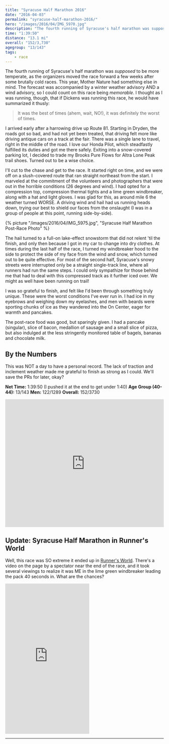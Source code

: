 ```yaml
---
title: "Syracuse Half Marathon 2016"
date: "2016-04-03"
permalink: "syracuse-half-marathon-2016/"
hero: "/images/2016/04/IMG_5970.jpg"
description: "The fourth running of Syracuse's half marathon was supposed to be more temperate, as the organizers moved the race forward a few weeks after some brutally cold races. This year, Mother Nature had something else in mind."
time: "1:39:50"
distance: "13.1 mi"
overall: "152/3,730"
agegroup: "13/143"
tags:
    - race
---
```


The fourth running of Syracuse's half marathon was _supposed_ to be more temperate, as the organizers moved the race forward a few weeks after some brutally cold races. This year, Mother Nature had something else in mind. The forecast was accompanied by a winter weather advisory AND a wind advisory, so I could count on this race being _memorable_. I thought as I was running, though, that if Dickens was running this race, he would have summarized it thusly:

> It was the best of times (ahem, wait, NO!), it was definitely the worst of times.

I arrived early after a harrowing drive up Route 81. Starting in Dryden, the roads got so bad, and had not yet been treated, that driving felt more like driving antique cars on a track at the fair. There was a single lane to travel, right in the middle of the road. I love our Honda Pilot, which steadfastly fulfilled its duties and got me there safely. Exiting into a snow-covered parking lot, I decided to trade my Brooks Pure Flows for Altra Lone Peak trail shoes. Turned out to be a wise choice.

I'll cut to the chase and get to the race. It started right on time, and we were off on a slush-covered route that ran straight northeast from the start. I marveled at the commitment of the volunteers and photographers that were out in the horrible conditions (26 degrees and wind). I had opted for a compression top, compression thermal tights and a lime green windbreaker, along with a hat and light gloves. I was glad for this, as around mile 6 the weather turned WORSE. A driving wind and hail had us running heads down, trying our best to shield our faces from the onslaught (I was in a group of people at this point, running side-by-side).

{% picture "/images/2016/04/IMG_5975.jpg", "Syracuse Half Marathon Post-Race Photo" %}

The hail turned to a full-on lake-effect snowstorm that did not relent 'til the finish, and only then because I got in my car to change into dry clothes. At times during the last half of the race, I turned my windbreaker hood to the side to protect the side of my face from the wind and snow, which turned out to be quite effective. For most of the second half, Syracuse's snowy streets were interrupted only be a straight single-track line, where all runners had run the same steps. I could only sympathize for those behind me that had to deal with this compressed track as it further iced over. We might as well have been running on trail!

I was so grateful to finish, and felt like I'd been through something truly unique. These were the worst conditions I've ever run in. I had ice in my eyebrows and weighing down my eyelashes, and men with beards were sporting chunks of ice as they wandered into the On Center, eager for warmth and pancakes.

The post-race food was good, but sparingly given. I had a pancake (singular), slice of bacon, medallion of sausage and a small slice of pizza, but also indulged at the less stringently monitored table of bagels, bananas and chocolate milk.

## By the Numbers

This was NOT a day to have a personal record. The lack of traction and inclement weather made me grateful to finish as strong as I could. We'll save the PRs for later, okay?

**Net Time:** 1:39:50 (I pushed it at the end to get under 1:40) 
**Age Group (40-44):** 13/143 
**Men:** 122/1289 
**Overall:** 152/3730

<iframe src="https://www.strava.com/activities/534851548/embed/65e56a6340fa763a18bcf7b8c81b9ebd4a671d67" width="100%" height="405" frameborder="0" scrolling="no"></iframe>

## Update: Syracuse Half Marathon in Runner's World

Well, this race was SO extreme it ended up in [Runner's World](http://www.runnersworld.com/races/watch-syracuse-half-marathon-runners-go-through-hail). There's a video on the page by a spectator near the end of the race, and it took several viewings to realize it was ME in the lime green windbreaker leading the pack 40 seconds in. What are the chances?

<iframe src="https://www.facebook.com/plugins/video.php?href=https%3A%2F%2Fwww.facebook.com%2Fsteveandkris%2Fvideos%2F10207979237513051%2F&show_text=0&width=267" width="267" height="476" style="border:none;overflow:hidden" scrolling="no" frameborder="0" allowTransparency="true" allowFullScreen="true"></iframe>

<hr />